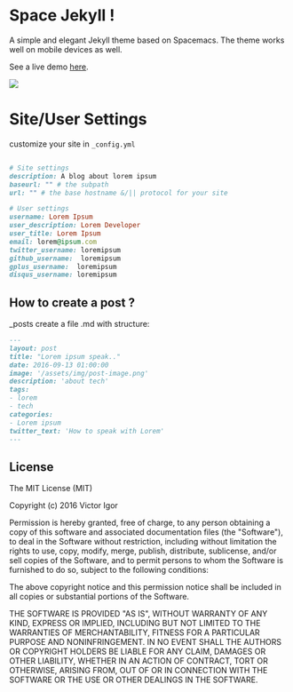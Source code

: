 # Space Jekyll !

A simple and elegant Jekyll theme based on Spacemacs. The theme works well on mobile devices as well.

See a live demo [here](https://victorvoid.github.io/space-jekyll-template/).

![](https://github.com/victorvoid/space-jekyll-template/blob/master/screenshot.png?raw=true)

# Site/User Settings

customize your site in ``_config.yml``

```ruby

# Site settings
description: A blog about lorem ipsum
baseurl: "" # the subpath
url: "" # the base hostname &/|| protocol for your site 

# User settings
username: Lorem Ipsum
user_description: Lorem Developer
user_title: Lorem Ipsum
email: lorem@ipsum.com
twitter_username: loremipsum
github_username:  loremipsum
gplus_username:  loremipsum
disqus_username: loremipsum

```

## How to create a post ? 

_posts create a file .md with structure:

```md
---
layout: post
title: "Lorem ipsum speak.."
date: 2016-09-13 01:00:00
image: '/assets/img/post-image.png'
description: 'about tech'
tags:
- lorem
- tech 
categories:
- Lorem ipsum
twitter_text: 'How to speak with Lorem'
---
```

## License
The MIT License (MIT)

Copyright (c) 2016 Victor Igor

Permission is hereby granted, free of charge, to any person obtaining a copy
of this software and associated documentation files (the "Software"), to deal
in the Software without restriction, including without limitation the rights
to use, copy, modify, merge, publish, distribute, sublicense, and/or sell
copies of the Software, and to permit persons to whom the Software is
furnished to do so, subject to the following conditions:

The above copyright notice and this permission notice shall be included in all
copies or substantial portions of the Software.

THE SOFTWARE IS PROVIDED "AS IS", WITHOUT WARRANTY OF ANY KIND, EXPRESS OR
IMPLIED, INCLUDING BUT NOT LIMITED TO THE WARRANTIES OF MERCHANTABILITY,
FITNESS FOR A PARTICULAR PURPOSE AND NONINFRINGEMENT. IN NO EVENT SHALL THE
AUTHORS OR COPYRIGHT HOLDERS BE LIABLE FOR ANY CLAIM, DAMAGES OR OTHER
LIABILITY, WHETHER IN AN ACTION OF CONTRACT, TORT OR OTHERWISE, ARISING FROM,
OUT OF OR IN CONNECTION WITH THE SOFTWARE OR THE USE OR OTHER DEALINGS IN THE
SOFTWARE.
